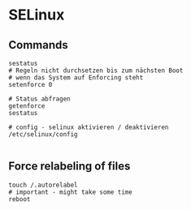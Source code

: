 # SELinux 

## Commands 

```
sestatus 
# Regeln nicht durchsetzen bis zum nächsten Boot
# wenn das System auf Enforcing steht
setenforce 0

# Status abfragen
getenforce 
sestatus 

# config - selinux aktivieren / deaktivieren
/etc/selinux/config 


```

## Force relabeling of files  

```
touch /.autorelabel 
# important - might take some time 
reboot
```
